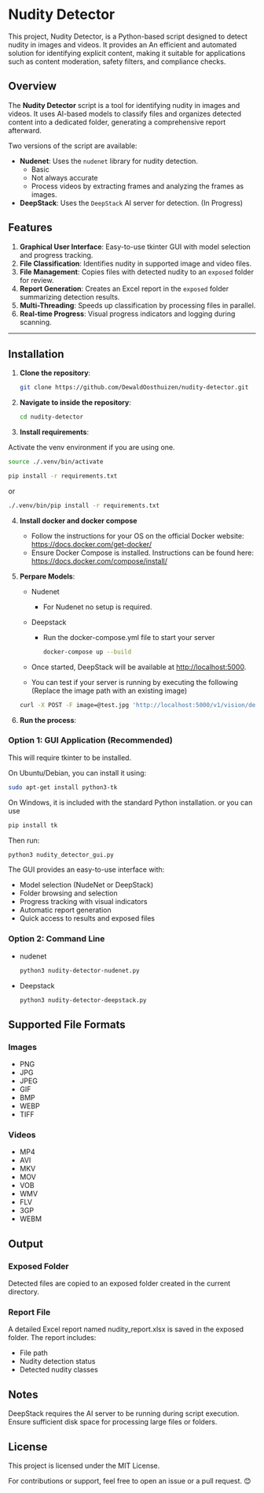 # Nudity Detector

This project, Nudity Detector, is a Python-based script designed to detect nudity in images and videos. It provides an
An efficient and automated solution for identifying explicit content, making it suitable for applications such as content
moderation, safety filters, and compliance checks.

## Overview

The **Nudity Detector** script is a tool for identifying nudity in images and videos. It uses AI-based models to classify files and organizes detected content into a dedicated folder, generating a comprehensive report afterward.

Two versions of the script are available:

- **Nudenet**: Uses the `nudenet` library for nudity detection.
  - Basic
  - Not always accurate
  - Process videos by extracting frames and analyzing the frames as images.
- **DeepStack**: Uses the `DeepStack` AI server for detection. (In Progress)

## Features

1. **Graphical User Interface**: Easy-to-use tkinter GUI with model selection and progress tracking.
2. **File Classification**: Identifies nudity in supported image and video files.
3. **File Management**: Copies files with detected nudity to an `exposed` folder for review.
4. **Report Generation**: Creates an Excel report in the `exposed` folder summarizing detection results.
5. **Multi-Threading**: Speeds up classification by processing files in parallel.
6. **Real-time Progress**: Visual progress indicators and logging during scanning.

---

## Installation

1. **Clone the repository**:

   ```bash
   git clone https://github.com/DewaldOosthuizen/nudity-detector.git
   ```

2. **Navigate to inside the repository**:

   ```Bash
   cd nudity-detector
   ```

3. **Install requirements**:

  Activate the venv environment if you are using one.

  ```bash
  source ./.venv/bin/activate
  ```

  ```bash
  pip install -r requirements.txt
  ```

  or

  ```bash
  ./.venv/bin/pip install -r requirements.txt
  ```

4. **Install docker and docker compose**

    - Follow the instructions for your OS on the official Docker website: <https://docs.docker.com/get-docker/>
    - Ensure Docker Compose is installed. Instructions can be found here: <https://docs.docker.com/compose/install/>
  
5. **Perpare Models**:

   - Nudenet
     - For Nudenet no setup is required.
   - Deepstack
     - Run the docker-compose.yml file to start your server

       ```bash
       docker-compose up --build
       ```

   - Once started, DeepStack will be available at <http://localhost:5000>.
   - You can test if your server is running by executing the following (Replace the image path with an existing image)

    ```bash
    curl -X POST -F image=@test.jpg 'http://localhost:5000/v1/vision/detection'
    ```

6. **Run the process**:

### Option 1: GUI Application (Recommended)

This will require tkinter to be installed.

  On Ubuntu/Debian, you can install it using:

  ```bash
  sudo apt-get install python3-tk
  ```

  On Windows, it is included with the standard Python installation. or you can use

  ```bash
  pip install tk
  ```

  Then run:

  ```bash
  python3 nudity_detector_gui.py
  ```

  The GUI provides an easy-to-use interface with:

- Model selection (NudeNet or DeepStack)
- Folder browsing and selection
- Progress tracking with visual indicators
- Automatic report generation
- Quick access to results and exposed files

### Option 2: Command Line

- nudenet

  ```bash
  python3 nudity-detector-nudenet.py
  ```

- Deepstack

    ```bash
  python3 nudity-detector-deepstack.py
  ```

## Supported File Formats

### Images

- PNG
- JPG
- JPEG
- GIF
- BMP
- WEBP
- TIFF

### Videos

- MP4
- AVI
- MKV
- MOV
- VOB
- WMV
- FLV
- 3GP
- WEBM

## Output

### Exposed Folder

Detected files are copied to an exposed folder created in the current directory.

### Report File

A detailed Excel report named nudity_report.xlsx is saved in the exposed folder.
The report includes:

- File path
- Nudity detection status
- Detected nudity classes

## Notes

DeepStack requires the AI server to be running during script execution.
Ensure sufficient disk space for processing large files or folders.

## License

This project is licensed under the MIT License.

For contributions or support, feel free to open an issue or a pull request. 😊
